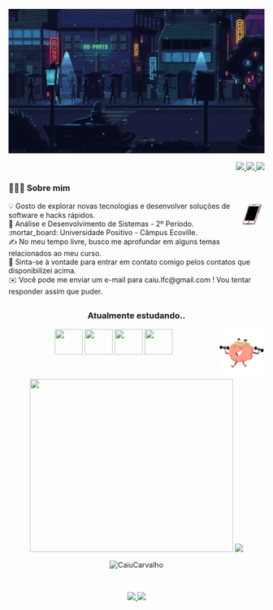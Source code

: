 <!-- fundo gif -->
<p align="center" width=200>
    <img src="https://github.com/CaiuCarvalho/CaiuCarvalho/blob/main/imagens/fundo_pronto.gif" />
</p align="center">

<!-- redes sociais e contatos -->
<div align="right">
        <a href="https://www.instagram.com/qaio_lu" target="_blank">
            <img src="https://img.shields.io/badge/Instagram-E4405F?style=for-the-badge&logo=instagram&logoColor=white" target="_blank">
        </a>
        <a href="https://www.linkedin.com/in/caiolucarvalho" target="_blank">
            <img src="https://img.shields.io/badge/LinkedIn-0077B5?style=for-the-badge&logo=linkedin&logoColor=white">   
        </a>
        <a href="mailto:caiu.lfc@gmail.com" target="_blank">
            <img src="https://img.shields.io/badge/Gmail-D14836?style=for-the-badge&logo=gmail&logoColor=white" target="_blank"> 
        </a>
</div>

###  👨🏻‍💻   Sobre mim

<img src="https://github.com/CaiuCarvalho/CaiuCarvalho/blob/main/imagens/gif_celular" width=50 align="right">
💡  Gosto de explorar novas tecnologias e desenvolver soluções de software e hacks rápidos.<br>
🌱 Análise e Desenvolvimento de Sistemas - 2º Período.<br>
:mortar_board: Universidade Positivo - Câmpus Ecoville.<br>
✍️  No meu tempo livre, busco me aprofundar em alguns temas relacionados ao meu curso.<br>
💬  Sinta-se à vontade para entrar em contato comigo pelos contatos que disponibilizei acima.<br>
✉️  Você pode me enviar um e-mail para caiu.lfc@gmail.com ! Vou tentar responder assim que puder.

##

<!-- linguagens -->
<h3 align="center">Atualmente estudando..</h3>
    <img  align="right" src="https://github.com/CaiuCarvalho/CaiuCarvalho/blob/main/imagens/cerebro_malhante_giff.gif" width="90">
<p align="center">    
    <img src="https://cdn.jsdelivr.net/gh/devicons/devicon/icons/html5/html5-plain-wordmark.svg"/ width=55 height=50>
    <img src="https://cdn.jsdelivr.net/gh/devicons/devicon/icons/css3/css3-plain-wordmark.svg" / width=55 height=50>
    <img src="https://cdn.jsdelivr.net/gh/devicons/devicon/icons/javascript/javascript-plain.svg" / width=55 height=50>
    <img src="https://cdn.jsdelivr.net/gh/devicons/devicon/icons/java/java-plain-wordmark.svg" / width=55 height=50>      
</p><br>

<!-- gifs prgramando -->
<p align="center">
    <img src="https://github.com/CaiuCarvalho/README/blob/main/imagens/me.gif" width=400 height=340>
    <img src="https://github.com/CaiuCarvalho/README/blob/main/imagens/new.gif" height=340>
</p>

<!-- contador de commits, views e repositorios-->
<p align="center">
 <img src="https://komarev.com/ghpvc/?username=CaiuCarvalho" alt="CaiuCarvalho" />
</p>
<br/>

<!-- status -->
<p align="center">
<a href="https://github.com/AVS1508">
  <img src="https://github-readme-stats-eight-theta.vercel.app/api?username=CaiuCarvalho&show_icons=true&theme=algolia&include_all_commits=true&count_private=true"/>
  <img src="https://github-readme-stats-eight-theta.vercel.app/api/top-langs/?username=CaiuCarvalho&layout=compact&langs_count=8&theme=algolia"/>
</a>
</p>
